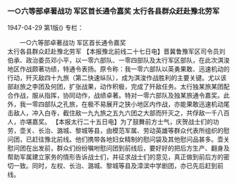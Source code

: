 ### 一○六等部卓著战功  军区首长通令嘉奖  太行各县群众赶赴豫北劳军

1947-04-29
第1版()
专栏：

　　一○六等部卓著战功
    军区首长通令嘉奖           
    太行各县群众赶赴豫北劳军
    【本报豫北前线二十七日电】晋冀鲁豫军区司令员刘伯承、政治委员邓小平，以一零六部队、一零四部队及太行军区部队，在此次淇浚地区作战颇著功绩，特通令表扬。原令称：我一零六部队以英勇果敢、迅速机动的行动，歼灭敌四十九旅（第二快速纵队），成为淇浚作战胜利的主要关键。尤以该部赵旅之李团及何团，扩张战果，动作积极，完成了歼敌任务。太行独某旅某团配合作战，服从指挥，协同动作，战绩卓著。特对一零六部队及独某旅通令嘉奖。此外，我一零四部队之孔旅，在极不易展开之狭小地区内作战，亦能果敢迅速机动尾击敌人，冲入白寺，截住敌一九九旅之五九六团之大部而歼灭之，共俘敌一千八百人，亦堪嘉奖。
    【本报太行二十五日电】为了鼓舞前方士气，庆贺战士们的功劳，壶关、长治、潞城、黎城等县，由模范军属、劳动英雄等群众代表所组织的慰问团，已赶往豫北前线。他们携带各地妇女精制的慰问袋及其他慰问品甚多。壶关慰问团在出发前，群众们纷纷嘱咐慰问团到前线后，要好好的把后方生产、翻身及帮助军属建立家务的情形告诉战士们，并征求战士们的意见，真正做到前后方的密切一致。同时，左权、长治、潞城、黎城等县及漳滨中学剧团，亦已先后赶到前线。
